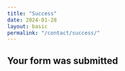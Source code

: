 ```yaml
---
title: "Success"
date: 2024-01-28
layout: basic
permalink: "/contact/success/"
---
```


## Your form was submitted
